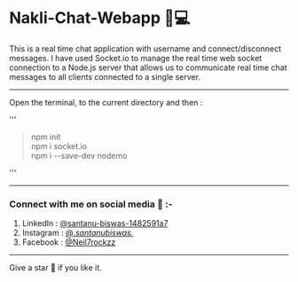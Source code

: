 # Nakli-Chat-Webapp 💬💻
This is a real time chat application with username and connect/disconnect messages. I have used Socket.io to manage the real time web socket connection to a Node.js server that allows us to communicate real time chat messages to all clients connected to a single server.
***

<p>Open the terminal, to the current directory and then :</p>

'''
>npm init<br>
>npm i socket.io<br>
>npm i --save-dev nodemo<br>

'''
***
### Connect with me on social media 📲 :-
1. LinkedIn : <a href="https://www.linkedin.com/in/santanu-biswas-1482591a7/">@santanu-biswas-1482591a7</a>
2. Instagram : <a href="https://www.instagram.com/_.santanubiswas._/">@_.santanubiswas._</a>
3. Facebook : <a href="https://www.linkedin.com/in/santanu-biswas-1482591a7/https://www.facebook.com/Neil7rockzz/">@Neil7rockzz</a>

***
Give a star 🌟 if you like it.


